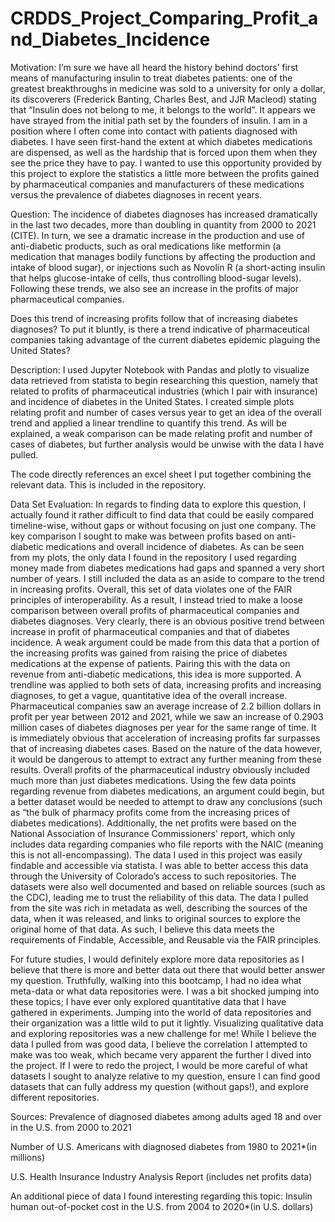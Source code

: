 # CRDDS_Project_Comparing_Profit_and_Diabetes_Incidence

Motivation:
I’m sure we have all heard the history behind doctors’ first means of manufacturing insulin to treat diabetes patients: one of the greatest breakthroughs in medicine was sold to a university for only a dollar, its discoverers (Frederick Banting, Charles Best, and JJR Macleod) stating that “Insulin does not belong to me, it belongs to the world”. It appears we have strayed from the initial path set by the founders of insulin.
I am in a position where I often come into contact with patients diagnosed with diabetes. I have seen first-hand the extent at which diabetes medications are dispensed, as well as the hardship that is forced upon them when they see the price they have to pay. I wanted to use this opportunity provided by this project to explore the statistics a little more between the profits gained by pharmaceutical companies and manufacturers of these medications versus the prevalence of diabetes diagnoses in recent years.

Question:
The incidence of diabetes diagnoses has increased dramatically in the last two decades, more than doubling in quantity from 2000 to 2021 (CITE). In turn, we see a dramatic increase in the production and use of anti-diabetic products, such as oral medications like metformin (a medication that manages bodily functions by affecting the production and intake of blood sugar), or injections such as Novolin R (a short-acting insulin that helps glucose-intake of cells, thus controlling blood-sugar levels). Following these trends, we also see an increase in the profits of major pharmaceutical companies.

Does this trend of increasing profits follow that of increasing diabetes diagnoses? To put it bluntly, is there a trend indicative of pharmaceutical companies taking advantage of the current diabetes epidemic plaguing the United States?

Description:
I used Jupyter Notebook with Pandas and plotly to visualize data retrieved from statista to begin researching this question, namely that related to profits of pharmaceutical industries (which I pair with insurance) and incidence of diabetes in the United States. I created simple plots relating profit and number of cases versus year to get an idea of the overall trend and applied a linear trendline to quantify this trend. As will be explained, a weak comparison can be made relating profit and number of cases of diabetes, but further analysis would be unwise with the data I have pulled.

The code directly references an excel sheet I put together combining the relevant data. This is included in the repository.

Data Set Evaluation:
In regards to finding data to explore this question, I actually found it rather difficult to find data that could be easily compared timeline-wise, without gaps or without focusing on just one company. The key comparison I sought to make was between profits based on anti-diabetic medications and overall incidence of diabetes. As can be seen from my plots, the only data I found in the repository I used regarding money made from diabetes medications had gaps and spanned a very short number of years. I still included the data as an aside to compare to the trend in increasing profits. Overall, this set of data violates one of the FAIR principles of interoperability. As a result, I instead tried to make a loose comparison between overall profits of pharmaceutical companies and diabetes diagnoses.
Very clearly, there is an obvious positive trend between increase in profit of pharmaceutical companies and that of diabetes incidence. A weak argument could be made from this data that a portion of the increasing profits was gained from raising the price of diabetes medications at the expense of patients. Pairing this with the data on revenue from anti-diabetic medications, this idea is more supported. A trendline was applied to both sets of data, increasing profits and increasing diagnoses, to get a vague, quantitative idea of the overall increase. Pharmaceutical companies saw an average increase of 2.2 billion dollars in profit per year between 2012 and 2021, while we saw an increase of 0.2903 million cases of diabetes diagnoses per year for the same range of time. It is immediately obvious that acceleration of increasing profits far surpasses that of increasing diabetes cases.
Based on the nature of the data however, it would be dangerous to attempt to extract any further meaning from these results. Overall profits of the pharmaceutical industry obviously included much more than just diabetes medications. Using the few data points regarding revenue from diabetes medications, an argument could begin, but a better dataset would be needed to attempt to draw any conclusions (such as “the bulk of pharmacy profits come from the increasing prices of diabetes medications). Additionally, the net profits were based on the National Association of Insurance Commissioners' report, which only includes data regarding companies who file reports with the NAIC (meaning this is not all-encompassing).
The data I used in this project was easily findable and accessible via statista. I was able to better access this data through the University of Colorado’s access to such repositories. The datasets were also well documented and based on reliable sources (such as the CDC), leading me to trust the reliability of this data. The data I pulled from the site was rich in metadata as well, describing the sources of the data, when it was released, and links to original sources to explore the original home of that data. As such, I believe this data meets the requirements of Findable, Accessible, and Reusable via the FAIR principles.

For future studies, I would definitely explore more data repositories as I believe that there is more and better data out there that would better answer my question. Truthfully, walking into this bootcamp, I had no idea what meta-data or what data repositories were. I was a bit shocked jumping into these topics; I have ever only explored quantitative data that I have gathered in experiments. Jumping into the world of data repositories and their organization was a little wild to put it lightly. Visualizing qualitative data and exploring repositories was a new challenge for me! While I believe the data I pulled from was good data, I believe the correlation I attempted to make was too weak, which became very apparent the further I dived into the project. If I were to redo the project, I would be more careful of what datasets I sought to analyze relative to my question, ensure I can find good datasets that can fully address my question (without gaps!), and explore different repositories.

Sources:
Prevalence of diagnosed diabetes among adults aged 18 and over in the U.S. from 2000 to 2021

Number of U.S. Americans with diagnosed diabetes from 1980 to 2021*(in millions)

U.S. Health Insurance Industry Analysis Report (includes net profits data)

An additional piece of data I found interesting regarding this topic:
Insulin human out-of-pocket cost in the U.S. from 2004 to 2020*(in U.S. dollars)

